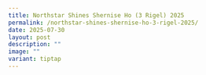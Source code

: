 ```yaml
---
title: Northstar Shines Shernise Ho (3 Rigel) 2025
permalink: /northstar-shines-shernise-ho-3-rigel-2025/
date: 2025-07-30
layout: post
description: ""
image: ""
variant: tiptap
---
```

